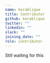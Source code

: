 ```yaml
---
name: korablique
title: Contributor
github: korablique
twitter: ""
linkedin: ""
slack: ""
joining_date: ""
role: contributor
---
```


Still waiting for this
